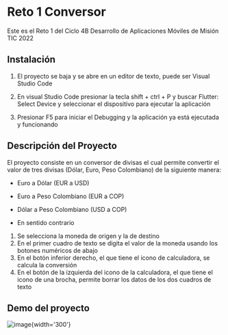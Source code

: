 # Reto 1 Conversor

Este es el Reto 1 del Ciclo 4B Desarrollo de Aplicaciones Móviles de Misión TIC 2022

## Instalación

1. El proyecto se baja y se abre en un editor de texto, puede ser Visual Studio Code

2. En visual Studio Code presionar la tecla shift + ctrl + P y buscar Flutter: Select Device y seleccionar el dispositivo para ejecutar la aplicación

3. Presionar F5 para iniciar el Debugging y la aplicación ya está ejecutada y funcionando

## Descripción del Proyecto

El proyecto consiste en un conversor de divisas el cual permite convertir el valor de tres divisas (Dólar, Euro, Peso Colombiano) de la siguiente manera:

- Euro a Dólar (EUR a USD)
- Euro a Peso Colombiano (EUR a COP)
- Dólar a Peso Colombiano (USD a COP)

- En sentido contrario

1. Se selecciona la moneda de origen y la de destino
2. En el primer cuadro de texto se digita el valor de la moneda usando los botones numéricos de abajo
4. En el botón inferior derecho, el que tiene el icono de calculadora, se calcula la conversión
5. En el botón de la izquierda del icono de la calculadora, el que tiene el icono de una brocha, permite borrar los datos de los dos cuadros de texto

## Demo del proyecto

![image](https://github.com/Sanduqd1997/Conversor/blob/main/conversor.gif){width='300'}
